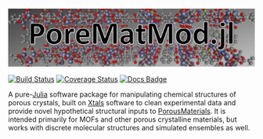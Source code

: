 ![logo.JPG](logo.JPG)

[![Build Status](https://travis-ci.org/SimonEnsemble/PoreMatMod.jl.svg?branch=master)](https://app.travis-ci.com/github/SimonEnsemble/PoreMatMod.jl)
[![Coverage Status](https://coveralls.io/repos/github/SimonEnsemble/PoreMatMod.jl/badge.svg?branch=master)](https://coveralls.io/github/SimonEnsemble/PoreMatMod.jl?branch=master)
[![Docs Badge](https://img.shields.io/badge/docs-latest-blue.svg)](https://SimonEnsemble.github.io/PoreMatMod.jl/latest)

A pure-[Julia](https://julialang.org/) software package for manipulating chemical structures of porous crystals, built on [Xtals](https://github.com/SimonEnsemble/Xtals.jl) software to clean experimental data and provide novel hypothetical structural inputs to [PorousMaterials](https://github.com/SimonEnsemble/PorousMaterials.jl).  It is intended primarily for MOFs and other porous crystalline materials, but works with discrete molecular structures and simulated ensembles as well.
